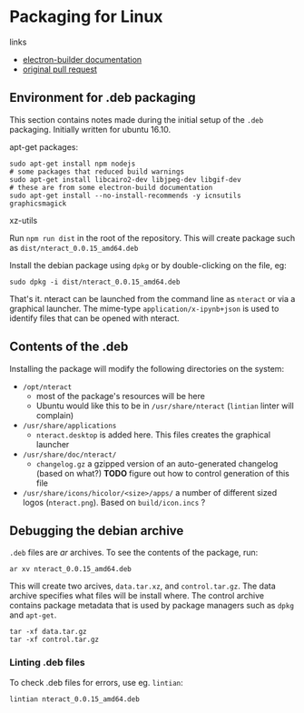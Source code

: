 


# Packaging for Linux

links

- [electron-builder documentation](https://github.com/electron-userland/electron-builder/wiki/Options#LinuxBuildOptions)
- [original pull request](https://github.com/nteract/nteract/pull/1299#issuecomment-269238534)

## Environment for .deb packaging

This section contains notes made during the initial setup of the `.deb`
packaging. Initially written for ubuntu 16.10.

apt-get packages:

    sudo apt-get install npm nodejs
    # some packages that reduced build warnings
    sudo apt-get install libcairo2-dev libjpeg-dev libgif-dev
    # these are from some electron-build documentation
    sudo apt-get install --no-install-recommends -y icnsutils graphicsmagick
xz-utils



Run `npm run dist` in the root of the repository. This will create package such
as `dist/nteract_0.0.15_amd64.deb`

Install the debian package using `dpkg` or by double-clicking on the file, eg:

```
sudo dpkg -i dist/nteract_0.0.15_amd64.deb
```

That's it. nteract can be launched from the command line as `nteract` or via a
graphical launcher.
The mime-type `application/x-ipynb+json` is used to identify files that can be
opened with nteract.


## Contents of the .deb

Installing the package will modify the following directories on the system:

- `/opt/nteract`
    - most of the package's resources will be here
    - Ubuntu would like this to be in `/usr/share/nteract` (`lintian` linter
will complain)
- `/usr/share/applications`
    - `nteract.desktop` is added here. This files creates the graphical launcher
- `/usr/share/doc/nteract/`
    - `changelog.gz` a gzipped version of an auto-generated changelog (based on
what?) **TODO** figure out how to control generation of this file
- `/usr/share/icons/hicolor/<size>/apps/`
    a number of different sized logos (`nteract.png`). Based on
`build/icon.incs` ?

## Debugging the debian archive


`.deb` files are *ar* archives. To see the contents of the package, run:

```
ar xv nteract_0.0.15_amd64.deb
```

This will create two arcives, `data.tar.xz`, and `control.tar.gz`. The data
archive specifies what files will be install where. The control archive
contains package metadata that is used by package managers such as `dpkg` and
`apt-get`.

```
tar -xf data.tar.gz
tar -xf control.tar.gz
```

### Linting .deb files

To check .deb files for errors, use eg. `lintian`:

```
lintian nteract_0.0.15_amd64.deb
```

